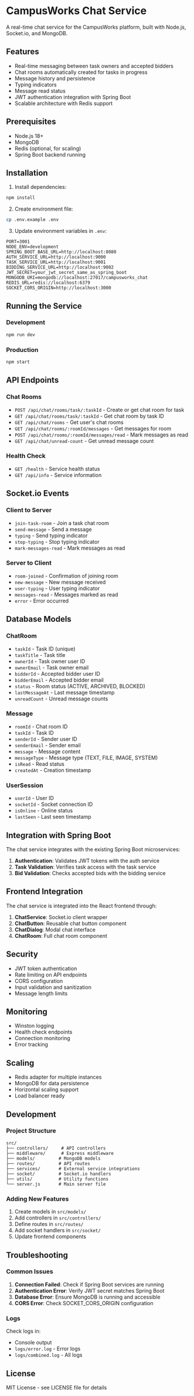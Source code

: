 # CampusWorks Chat Service

A real-time chat service for the CampusWorks platform, built with Node.js, Socket.io, and MongoDB.

## Features

- Real-time messaging between task owners and accepted bidders
- Chat rooms automatically created for tasks in progress
- Message history and persistence
- Typing indicators
- Message read status
- JWT authentication integration with Spring Boot
- Scalable architecture with Redis support

## Prerequisites

- Node.js 18+ 
- MongoDB
- Redis (optional, for scaling)
- Spring Boot backend running

## Installation

1. Install dependencies:
```bash
npm install
```

2. Create environment file:
```bash
cp .env.example .env
```

3. Update environment variables in `.env`:
```env
PORT=3001
NODE_ENV=development
SPRING_BOOT_BASE_URL=http://localhost:8080
AUTH_SERVICE_URL=http://localhost:9000
TASK_SERVICE_URL=http://localhost:9001
BIDDING_SERVICE_URL=http://localhost:9002
JWT_SECRET=your_jwt_secret_same_as_spring_boot
MONGODB_URI=mongodb://localhost:27017/campusworks_chat
REDIS_URL=redis://localhost:6379
SOCKET_CORS_ORIGIN=http://localhost:3000
```

## Running the Service

### Development
```bash
npm run dev
```

### Production
```bash
npm start
```

## API Endpoints

### Chat Rooms
- `POST /api/chat/rooms/task/:taskId` - Create or get chat room for task
- `GET /api/chat/rooms/task/:taskId` - Get chat room by task ID
- `GET /api/chat/rooms` - Get user's chat rooms
- `GET /api/chat/rooms/:roomId/messages` - Get messages for room
- `POST /api/chat/rooms/:roomId/messages/read` - Mark messages as read
- `GET /api/chat/unread-count` - Get unread message count

### Health Check
- `GET /health` - Service health status
- `GET /api/info` - Service information

## Socket.io Events

### Client to Server
- `join-task-room` - Join a task chat room
- `send-message` - Send a message
- `typing` - Send typing indicator
- `stop-typing` - Stop typing indicator
- `mark-messages-read` - Mark messages as read

### Server to Client
- `room-joined` - Confirmation of joining room
- `new-message` - New message received
- `user-typing` - User typing indicator
- `messages-read` - Messages marked as read
- `error` - Error occurred

## Database Models

### ChatRoom
- `taskId` - Task ID (unique)
- `taskTitle` - Task title
- `ownerId` - Task owner user ID
- `ownerEmail` - Task owner email
- `bidderId` - Accepted bidder user ID
- `bidderEmail` - Accepted bidder email
- `status` - Room status (ACTIVE, ARCHIVED, BLOCKED)
- `lastMessageAt` - Last message timestamp
- `unreadCount` - Unread message counts

### Message
- `roomId` - Chat room ID
- `taskId` - Task ID
- `senderId` - Sender user ID
- `senderEmail` - Sender email
- `message` - Message content
- `messageType` - Message type (TEXT, FILE, IMAGE, SYSTEM)
- `isRead` - Read status
- `createdAt` - Creation timestamp

### UserSession
- `userId` - User ID
- `socketId` - Socket connection ID
- `isOnline` - Online status
- `lastSeen` - Last seen timestamp

## Integration with Spring Boot

The chat service integrates with the existing Spring Boot microservices:

1. **Authentication**: Validates JWT tokens with the auth service
2. **Task Validation**: Verifies task access with the task service
3. **Bid Validation**: Checks accepted bids with the bidding service

## Frontend Integration

The chat service is integrated into the React frontend through:

1. **ChatService**: Socket.io client wrapper
2. **ChatButton**: Reusable chat button component
3. **ChatDialog**: Modal chat interface
4. **ChatRoom**: Full chat room component

## Security

- JWT token authentication
- Rate limiting on API endpoints
- CORS configuration
- Input validation and sanitization
- Message length limits

## Monitoring

- Winston logging
- Health check endpoints
- Connection monitoring
- Error tracking

## Scaling

- Redis adapter for multiple instances
- MongoDB for data persistence
- Horizontal scaling support
- Load balancer ready

## Development

### Project Structure
```
src/
├── controllers/     # API controllers
├── middleware/      # Express middleware
├── models/         # MongoDB models
├── routes/         # API routes
├── services/       # External service integrations
├── socket/         # Socket.io handlers
├── utils/          # Utility functions
└── server.js       # Main server file
```

### Adding New Features

1. Create models in `src/models/`
2. Add controllers in `src/controllers/`
3. Define routes in `src/routes/`
4. Add socket handlers in `src/socket/`
5. Update frontend components

## Troubleshooting

### Common Issues

1. **Connection Failed**: Check if Spring Boot services are running
2. **Authentication Error**: Verify JWT secret matches Spring Boot
3. **Database Error**: Ensure MongoDB is running and accessible
4. **CORS Error**: Check SOCKET_CORS_ORIGIN configuration

### Logs

Check logs in:
- Console output
- `logs/error.log` - Error logs
- `logs/combined.log` - All logs

## License

MIT License - see LICENSE file for details

